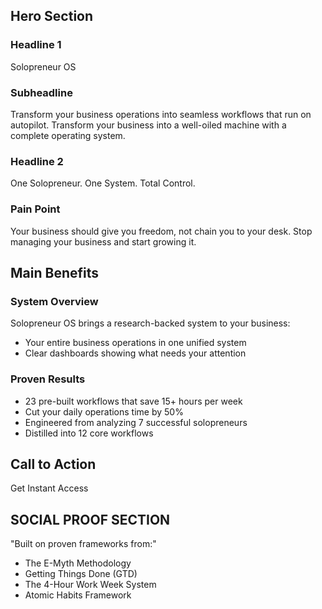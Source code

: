 

## Hero Section

### Headline 1
Solopreneur OS

### Subheadline
Transform your business operations into seamless workflows that run on autopilot.
Transform your business into a well-oiled machine with a complete operating system.

### Headline 2
One Solopreneur. One System. Total Control.

### Pain Point
Your business should give you freedom, not chain you to your desk.
Stop managing your business and start growing it.

## Main Benefits
### System Overview
Solopreneur OS brings a research-backed system to your business:
- Your entire business operations in one unified system
- Clear dashboards showing what needs your attention

### Proven Results
- 23 pre-built workflows that save 15+ hours per week
- Cut your daily operations time by 50%
- Engineered from analyzing 7 successful solopreneurs
- Distilled into 12 core workflows

## Call to Action
Get Instant Access


## SOCIAL PROOF SECTION

"Built on proven frameworks from:"
- The E-Myth Methodology
- Getting Things Done (GTD)
- The 4-Hour Work Week System
- Atomic Habits Framework